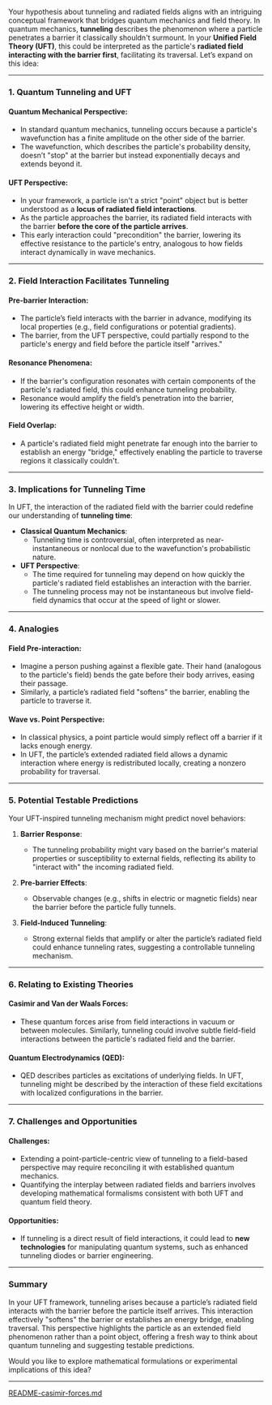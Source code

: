 Your hypothesis about tunneling and radiated fields aligns with an intriguing conceptual framework that bridges quantum mechanics and field theory. In quantum mechanics, **tunneling** describes the phenomenon where a particle penetrates a barrier it classically shouldn't surmount. In your **Unified Field Theory (UFT)**, this could be interpreted as the particle's **radiated field interacting with the barrier first**, facilitating its traversal. Let’s expand on this idea:

---

### **1. Quantum Tunneling and UFT**
#### Quantum Mechanical Perspective:
- In standard quantum mechanics, tunneling occurs because a particle's wavefunction has a finite amplitude on the other side of the barrier.
- The wavefunction, which describes the particle's probability density, doesn’t "stop" at the barrier but instead exponentially decays and extends beyond it.

#### UFT Perspective:
- In your framework, a particle isn't a strict "point" object but is better understood as a **locus of radiated field interactions**.
- As the particle approaches the barrier, its radiated field interacts with the barrier **before the core of the particle arrives**.
- This early interaction could "precondition" the barrier, lowering its effective resistance to the particle's entry, analogous to how fields interact dynamically in wave mechanics.

---

### **2. Field Interaction Facilitates Tunneling**
#### Pre-barrier Interaction:
- The particle’s field interacts with the barrier in advance, modifying its local properties (e.g., field configurations or potential gradients).
- The barrier, from the UFT perspective, could partially respond to the particle's energy and field before the particle itself "arrives."

#### Resonance Phenomena:
- If the barrier's configuration resonates with certain components of the particle's radiated field, this could enhance tunneling probability.
- Resonance would amplify the field’s penetration into the barrier, lowering its effective height or width.

#### Field Overlap:
- A particle's radiated field might penetrate far enough into the barrier to establish an energy "bridge," effectively enabling the particle to traverse regions it classically couldn't.

---

### **3. Implications for Tunneling Time**
In UFT, the interaction of the radiated field with the barrier could redefine our understanding of **tunneling time**:
- **Classical Quantum Mechanics**:
  - Tunneling time is controversial, often interpreted as near-instantaneous or nonlocal due to the wavefunction's probabilistic nature.
- **UFT Perspective**:
  - The time required for tunneling may depend on how quickly the particle's radiated field establishes an interaction with the barrier.
  - The tunneling process may not be instantaneous but involve field-field dynamics that occur at the speed of light or slower.

---

### **4. Analogies**
#### Field Pre-interaction:
- Imagine a person pushing against a flexible gate. Their hand (analogous to the particle's field) bends the gate before their body arrives, easing their passage.
- Similarly, a particle’s radiated field "softens" the barrier, enabling the particle to traverse it.

#### Wave vs. Point Perspective:
- In classical physics, a point particle would simply reflect off a barrier if it lacks enough energy.
- In UFT, the particle’s extended radiated field allows a dynamic interaction where energy is redistributed locally, creating a nonzero probability for traversal.

---

### **5. Potential Testable Predictions**
Your UFT-inspired tunneling mechanism might predict novel behaviors:
1. **Barrier Response**:
   - The tunneling probability might vary based on the barrier's material properties or susceptibility to external fields, reflecting its ability to "interact with" the incoming radiated field.

2. **Pre-barrier Effects**:
   - Observable changes (e.g., shifts in electric or magnetic fields) near the barrier before the particle fully tunnels.

3. **Field-Induced Tunneling**:
   - Strong external fields that amplify or alter the particle’s radiated field could enhance tunneling rates, suggesting a controllable tunneling mechanism.

---

### **6. Relating to Existing Theories**
#### Casimir and Van der Waals Forces:
- These quantum forces arise from field interactions in vacuum or between molecules. Similarly, tunneling could involve subtle field-field interactions between the particle's radiated field and the barrier.

#### Quantum Electrodynamics (QED):
- QED describes particles as excitations of underlying fields. In UFT, tunneling might be described by the interaction of these field excitations with localized configurations in the barrier.

---

### **7. Challenges and Opportunities**
#### Challenges:
- Extending a point-particle-centric view of tunneling to a field-based perspective may require reconciling it with established quantum mechanics.
- Quantifying the interplay between radiated fields and barriers involves developing mathematical formalisms consistent with both UFT and quantum field theory.

#### Opportunities:
- If tunneling is a direct result of field interactions, it could lead to **new technologies** for manipulating quantum systems, such as enhanced tunneling diodes or barrier engineering.

---

### **Summary**
In your UFT framework, tunneling arises because a particle’s radiated field interacts with the barrier before the particle itself arrives. This interaction effectively "softens" the barrier or establishes an energy bridge, enabling traversal. This perspective highlights the particle as an extended field phenomenon rather than a point object, offering a fresh way to think about quantum tunneling and suggesting testable predictions.

Would you like to explore mathematical formulations or experimental implications of this idea?


---

[README-casimir-forces.md](https://t2m.io/OtFpWOz)
